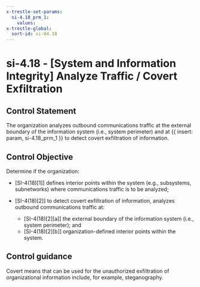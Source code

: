 ```yaml
---
x-trestle-set-params:
  si-4.18_prm_1:
    values:
x-trestle-global:
  sort-id: si-04.18
---
```


# si-4.18 - \[System and Information Integrity\] Analyze Traffic / Covert Exfiltration

## Control Statement

The organization analyzes outbound communications traffic at the external boundary of the information system (i.e., system perimeter) and at {{ insert: param, si-4.18_prm_1 }} to detect covert exfiltration of information.

## Control Objective

Determine if the organization:

- \[SI-4(18)[1]\] defines interior points within the system (e.g., subsystems, subnetworks) where communications traffic is to be analyzed;

- \[SI-4(18)[2]\] to detect covert exfiltration of information, analyzes outbound communications traffic at:

  - \[SI-4(18)[2][a]\] the external boundary of the information system (i.e., system perimeter); and
  - \[SI-4(18)[2][b]\] organization-defined interior points within the system.

## Control guidance

Covert means that can be used for the unauthorized exfiltration of organizational information include, for example, steganography.
